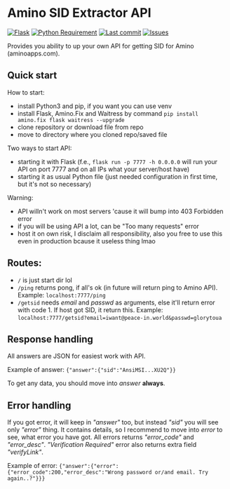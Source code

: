 # Amino SID Extractor API
[![Flask](https://img.shields.io/badge/flask-%23000.svg?style=for-the-badge&logo=flask&logoColor=white)](https://flask.palletsprojects.com/en/2.1.x/)
[![Python Requirement](https://img.shields.io/badge/python-%3E%3D3.7-informational?style=for-the-badge)](https://www.python.org/downloads/)
[![Last commit](https://img.shields.io/github/last-commit/toxichead/AminoSidExtractorAPI?style=for-the-badge)](https://github.com/toxichead/AminoSidExtractorAPI/commits/main) [![Issues](https://img.shields.io/github/issues/toxichead/AminoSidExtractorAPI?style=for-the-badge)](https://github.com/toxichead/AminoSidExtractorAPI/issues)

Provides you ability to up your own API for getting SID for Amino (aminoapps.com).

## Quick start
How to start:
- install Python3 and pip, if you want you can use venv
- install Flask, Amino.Fix and Waitress by command ``pip install amino.fix flask waitress --upgrade``
- clone repository or download file from repo
- move to directory where you cloned repo/saved file

Two ways to start API:
- starting it with Flask (f.e., `flask run -p 7777 -h 0.0.0.0` will run your API on port 7777 and on all IPs what your server/host have)
- starting it as usual Python file (just needed configuration in first time, but it's not so necessary)

Warning:
- API willn't work on most servers 'cause it will bump into 403 Forbidden error
- if you will be using API a lot, can be "Too many requests" error
- host it on own risk, I disclaim all responsibility, also you free to use this even in production bcause it useless thing lmao

## Routes:
- ``/`` is just start dir lol
- ``/ping`` returns pong, if all's ok (in future will return ping to Amino API).
Example: ``localhost:7777/ping``
- ``/getsid`` needs _email_ and _passwd_ as arguments, else it'll return error with code 1. If host got SID, it return this.
Example: ``localhost:7777/getsid?email=iwant@peace-in.world&passwd=glorytoua``

## Response handling
All answers are JSON for easiest work with API.

Example of answer: ``{"answer":{"sid":"AnsiMSI...XU2Q"}}``

To get any data, you should move into _answer_ **always**.

## Error handling
If you got error, it will keep in _"answer"_ too, but instead _"sid"_ you will see only _"error"_ thing. It contains details, so I recommend to move into _error_ to see, what error you have got. All errors returns _"error_code"_ and _"error_desc"_.
_"Verification Required"_ error also returns extra field _"verifyLink"_. 

Example of error: ``{"answer":{"error":{"error_code":200,"error_desc":"Wrong password or/and email. Try again..?"}}}``
